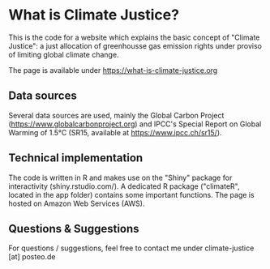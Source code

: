 # What is Climate Justice?

This is the code for a website which explains the basic concept of "Climate Justice": a just allocation of greenhousse gas emission rights under proviso of limiting global climate change.

The page is available under https://what-is-climate-justice.org

## Data sources

Several data sources are used, mainly the Global Carbon Project (https://www.globalcarbonproject.org) and IPCC's Special Report on Global Warming of 1.5°C (SR15, available at https://www.ipcc.ch/sr15/).

## Technical implementation

The code is written in R and makes use on the "Shiny" package for interactivity (shiny.rstudio.com/). A dedicated R package ("climateR", located in the app folder) contains some important functions. The page is hosted on Amazon Web Services (AWS). 

## Questions & Suggestions

For questions / suggestions, feel free to contact me under climate-justice [at] posteo.de
